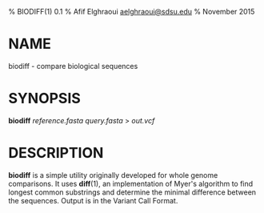 % BIODIFF(1) 0.1
% Afif Elghraoui <aelghraoui@sdsu.edu>
% November 2015

# NAME

biodiff - compare biological sequences

# SYNOPSIS

**biodiff** *reference.fasta* *query.fasta* > *out.vcf*

# DESCRIPTION

**biodiff** is a simple utility originally developed for whole genome
comparisons. It uses **diff**(1), an implementation of Myer's
algorithm to find longest common substrings and determine the minimal difference
between the sequences. Output is in the Variant Call Format.

